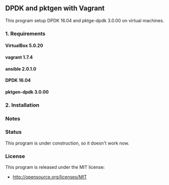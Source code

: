 ## DPDK and pktgen with Vagrant

This program setup DPDK 16.04 and pktge-dpdk 3.0.00 on virtual machines.

### 1. Requirements

#### VirtualBox 5.0.20

#### vagrant 1.7.4

#### ansible 2.0.1.0

#### DPDK 16.04

#### pktgen-dpdk 3.0.00


### 2. Installation

### Notes

### Status
This program is under construction, so it doesn't work now.

### License
This program is released under the MIT license:
- http://opensource.org/licenses/MIT
